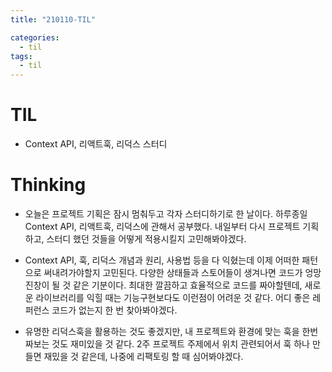 ```yaml
---
title: "210110-TIL"

categories:
  - til
tags:
  - til
---
```

# TIL
 - Context API, 리액트훅, 리덕스 스터디

 

# Thinking
 - 오늘은 프로젝트 기획은 잠시 멈춰두고 각자 스터디하기로 한 날이다. 하루종일 Context API, 리액트훅, 리덕스에 관해서 공부했다. 내일부터 다시 프로젝트 기획하고, 스터디 했던 것들을 어떻게 적용시킬지 고민해봐야겠다.

 - Context API, 훅, 리덕스 개념과 원리, 사용법 등을 다 익혔는데 이제 어떠한 패턴으로 써내려가야할지 고민된다. 다양한 상태들과 스토어들이 생겨나면 코드가 엉망진창이 될 것 같은 기분이다. 최대한 깔끔하고 효율적으로 코드를 짜야할텐데, 새로운 라이브러리를 익힐 때는 기능구현보다도 이런점이 어려운 것 같다. 어디 좋은 레퍼런스 코드가 없는지 한 번 찾아봐야겠다.

 - 유명한 리덕스훅을 활용하는 것도 좋겠지만, 내 프로젝트와 환경에 맞는 훅을 한번 짜보는 것도 재미있을 것 같다. 2주 프로젝트 주제에서 위치 관련되어서 훅 하나 만들면 재밌을 것 같은데, 나중에 리팩토링 할 때 심어봐야겠다.